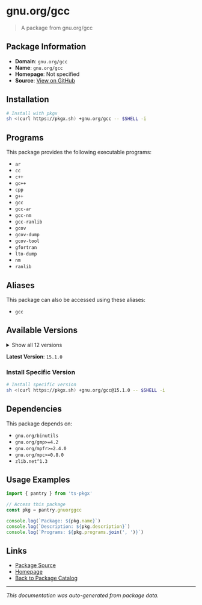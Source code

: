 # gnu.org/gcc

> A package from gnu.org/gcc

## Package Information

- **Domain**: `gnu.org/gcc`
- **Name**: `gnu.org/gcc`
- **Homepage**: Not specified
- **Source**: [View on GitHub](https://github.com/pkgxdev/pantry/tree/main/projects/gnu.org/gcc/package.yml)

## Installation

```bash
# Install with pkgx
sh <(curl https://pkgx.sh) +gnu.org/gcc -- $SHELL -i
```

## Programs

This package provides the following executable programs:

- `ar`
- `cc`
- `c++`
- `gc++`
- `cpp`
- `g++`
- `gcc`
- `gcc-ar`
- `gcc-nm`
- `gcc-ranlib`
- `gcov`
- `gcov-dump`
- `gcov-tool`
- `gfortran`
- `lto-dump`
- `nm`
- `ranlib`

## Aliases

This package can also be accessed using these aliases:

- `gcc`

## Available Versions

<details>
<summary>Show all 12 versions</summary>

- `15.1.0`, `14.3.0`, `14.2.0`, `14.1.0`, `13.3.0`
- `13.2.0`, `13.1.0`, `12.4.0`, `12.3.0`, `12.2.0`
- `11.4.0`, `10.5.0`

</details>

**Latest Version**: `15.1.0`

### Install Specific Version

```bash
# Install specific version
sh <(curl https://pkgx.sh) +gnu.org/gcc@15.1.0 -- $SHELL -i
```

## Dependencies

This package depends on:

- `gnu.org/binutils`
- `gnu.org/gmp>=4.2`
- `gnu.org/mpfr>=2.4.0`
- `gnu.org/mpc>=0.8.0`
- `zlib.net^1.3`

## Usage Examples

```typescript
import { pantry } from 'ts-pkgx'

// Access this package
const pkg = pantry.gnuorggcc

console.log(`Package: ${pkg.name}`)
console.log(`Description: ${pkg.description}`)
console.log(`Programs: ${pkg.programs.join(', ')}`)
```

## Links

- [Package Source](https://github.com/pkgxdev/pantry/tree/main/projects/gnu.org/gcc/package.yml)
- [Homepage](#)
- [Back to Package Catalog](../package-catalog.md)

---

*This documentation was auto-generated from package data.*

